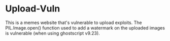 # Upload-Vuln
This is a memes website that's vulnerable to upload exploits. The PIL.Image.open() function used to add a watermark on the uploaded images is vulnerable (when using ghostscript v9.23).
